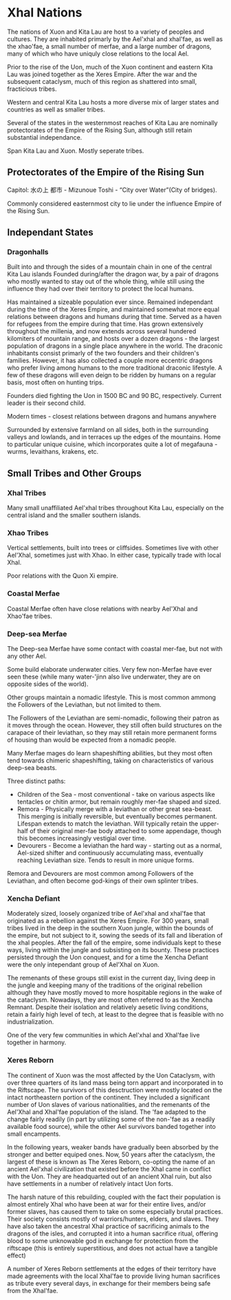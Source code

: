 # Xhal Nations
The nations of Xuon and Kita Lau are host to a variety of peoples and cultures.
They are inhabited primarly by the Ael'xhal and xhal'fae, as well as the xhao'fae, a small number of merfae, and a large number of dragons, many of which who have uniquly close relations to the local Ael. 

Prior to the rise of the Uon, much of the Xuon continent and eastern Kita Lau was joined together as the Xeres Empire.
After the war and the subsequent cataclysm, much of this region as shattered into small, fracticious tribes.

Western and central Kita Lau hosts a more diverse mix of larger states and countries as well as smaller tribes.

Several of the states in the westernmost reaches of Kita Lau are nominally protectorates of the Empire of the Rising Sun, although still retain substantial independance.

Span Kita Lau and Xuon.
Mostly seperate tribes. 

## Protectorates of the Empire of the Rising Sun

Capitol: 水の上 都市 - Mizunoue Toshi - “City over Water”(City of bridges).

Commonly considered easternmost city to lie under the influence Empire of the Rising Sun.

## Independant States

### Dragonhalls

Built into and through the sides of a mountain chain in one of the central Kita Lau islands
Founded during/after the dragon war, by a pair of dragons who mostly wanted to stay out of the whole thing, while still using the influence they had over their territory to protect the local humans.

Has maintained a sizeable population ever since. Remained independant during the time of the Xeres Empire, and maintained somewhat more equal relations between dragons and humans during that time.
Served as a haven for refugees from the empire during that time.
Has grown extensively throughout the millenia, and now extends across several hundered kilomiters of mountain range, and hosts over a dozen dragons - the largest population of dragons in a single place anywhere in the world.
The draconic inhabitants consist primarly of the two founders and their children's families. However, it has also collected a couple more eccentric dragons who prefer living among humans to the more traditional draconic lifestyle.
A few of these dragons will even deign to be ridden by humans on a regular basis, most often on hunting trips.

Founders died fighting the Uon in 1500 BC and 90 BC, respectively. Current leader is their second child.

Modern times - closest relations between dragons and humans anywhere

Surrounded by extensive farmland on all sides, both in the surrounding valleys and lowlands, and in terraces up the edges of the mountains.
Home to particular unique cuisine, which incorporates quite a lot of megafauna - wurms, levaithans, krakens, etc.


## Small Tribes and Other Groups

### Xhal Tribes

Many small unaffiliated Ael'xhal tribes throughout Kita Lau, especially on the central island and the smaller southern islands. 

### Xhao Tribes

Vertical settlements, built into trees or cliffsides.
Sometimes live with other Ael'Xhal, sometimes just with Xhao.
In either case, typically trade with local Xhal.

Poor relations with the Quon Xi empire.

### Coastal Merfae

Coastal Merfae often have close relations with nearby Ael'Xhal and Xhao'fae tribes.

### Deep-sea Merfae

The Deep-sea Merfae have some contact with coastal mer-fae, but not with any other Ael.

Some build elaborate underwater cities. Very few non-Merfae have ever seen these (while many water-'jinn also live underwater, they are on opposite sides of the world).

Other groups maintain a nomadic lifestyle. This is most common ammong the Followers of the Leviathan, but not limited to them.

The Followers of the Leviathan are semi-nomadic, following their patron as it moves through the ocean. However, they still often build structures on the carapace of their leviathan, 
so they may still retain more permanent forms of housing than would be expected from a nomadic people.

Many Merfae mages do learn shapeshifting abilities, but they most often tend towards chimeric shapeshifting, taking on characteristics of various deep-sea beasts.

Three distinct paths:
 - Children of the Sea - most conventional - take on various aspects like tentacles or chitin armor, but remain roughly mer-fae shaped and sized.
 - Remora - Physically merge with a leviathan or other great sea-beast. This merging is initially reversible, but eventually becomes permanent. Lifespan extends to match the leviathan. 
   Will typically retain the upper-half of their original mer-fae body attached to some appendage, though this becomes increasingly vestigial over time.
 - Devourers - Become a leviathan the hard way - starting out as a normal, Ael-sized shifter and continuously accumulating mass, eventually reaching Leviathan size. Tends to result in more unique forms.

Remora and Devourers are most common among Followers of the Leviathan, and often become god-kings of their own splinter tribes.

 
 
### Xencha Defiant

Moderately sized, loosely organized tribe of Ael'xhal and xhal'fae that originated as a rebellion against the Xeres Empire. For 300 years, small tribes lived in the deep in the southern Xuon jungle, 
within the bounds of the empire, but not subject to it, sowing the seeds of its fall and liberation of the xhal peoples. After the fall of the empire, some individuals kept to these ways, living within the jungle and subsisting on its bounty.
These practices persisted through the Uon conquest, and for a time the Xencha Defiant were the only intependant group of Ael'Xhal on Xuon.

The remenants of these groups still exist in the current day, living deep in the jungle and keeping many of the traditions of the original rebellion
although they have mostly moved to more hospitable regions in the wake of the cataclysm. Nowadays, they are most often referred to as the Xencha Remnant.
Despite their isolation and relatively aesetic living conditions, retain a fairly high level of tech, at least to the degree that is feasible with no industrialization.

One of the very few communities in which Ael'xhal and Xhal'fae live together in harmony.

### Xeres Reborn

The continent of Xuon was the most affected by the Uon Cataclysm, with over three quarters of its land mass being torn appart and incorporated in to the Riftscape.
The survivors of this desctruction were mostly located on the intact northeastern portion of the continent.  They included a significant number of Uon slaves of various nationalities, and the remenants of the Ael'Xhal and Xhal'fae population of the island.
The 'fae adapted to the change fairly readily (in part by utilizing some of the non-'fae as a readily available food source), while the other Ael survivors banded together into small encampents. 

In the following years, weaker bands have gradually been absorbed by the stronger and better equiped ones. Now, 50 years after the cataclysm, the largest of these is known as The Xeres Reborn, 
co-opting the name of an ancient Ael'xhal civilization that existed before the Xhal came in conflict with the Uon. 
They are headquarted out of an ancient Xhal ruin, but also have settlements in a number of relatively intact Uon forts.

The harsh nature of this rebuilding, coupled with the fact their population is almost entirely Xhal who have been at war for their entire lives, and/or former slaves, has caused them to take on some especially brutal practices.
Their society consists mostly of warriors/hunters, elders, and slaves. They have also taken the ancestral Xhal practice of sacrificing animals to the dragons of the isles, and corrupted it into a human sacrifice ritual, offering
blood to some unknowable god in exchange for protection from the riftscape (this is entirely superstitious, and does not actual have a tangible effect) 

A number of Xeres Reborn settlements at the edges of their territory have made agreements with the local Xhal'fae to provide living human sacrifices as tribute every several days, in exchange for their members being safe from the Xhal'fae.
